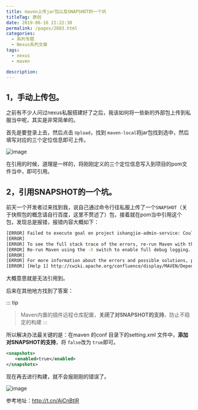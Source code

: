 ```yaml
---
title: maven上传jar包以及SNAPSHOT的一个坑
titleTag: 原创
date: 2019-06-16 22:22:30
permalink: /pages/2883.html
categories: 
  - 系列专题
  - Nexus系列文章
tags: 
  - nexus
  - maven

description: 
---
```


## 1，手动上传包。

之前有不少人问过nexus私服搭建好了之后，我该如何将一些新的外部包上传到私服当中呢，其实是非常简单的。

首先是要登录上去，然后点击 `Upload`，找到 `maven-local`将jar包找到选中，然后填写对应的三个定位信息即可上传。

![image](http://t.eryajf.net/imgs/2021/09/bedb667e8c85b089.jpg)

在引用的时候，道理是一样的，将刚刚定义的三个定位信息写入到项目的pom文件当中，即可引用。

## 2，引用SNAPSHOT的一个坑。

前天一个开发者过来找到我，说自己通过命令行往私服上传了一个`SNAPSHOT`（关于快照包的概念请自行百度，这里不赘述了）包，接着就在pom当中引用这个包，发现总是报错，报错内容大概如下：

```sh
[ERROR] Failed to execute goal on project ishangjie-admin-service: Could not resolve dependencies for project com.ald.ishangjie:ishangjie-admin-service:jar:1.0.0: Could not find artifact com.ald.ishangjie:ishangjie-activity-service-client:jar:0.0.1-SNAPSHOT -> [Help 1]
[ERROR]
[ERROR] To see the full stack trace of the errors, re-run Maven with the -e switch.
[ERROR] Re-run Maven using the -X switch to enable full debug logging.
[ERROR]
[ERROR] For more information about the errors and possible solutions, please read the following articles:
[ERROR] [Help 1] http://cwiki.apache.org/confluence/display/MAVEN/DependencyResolutionException
```

大概意思就是无法引用到。

后来在其他地方找到了答案：

::: tip
> Maven内置的插件远程仓库配置，**关闭了对SNAPSHOT的支持**，防止不稳定的构建
:::

所以解决办法最关键的是：在maven 的conf 目录下的setting.xml 文件中，**添加对SNAPSHOT的支持**，将 `false`改为 `true`即可。

```xml
<snapshots>
　　<enabled>true</enabled>
</snapshots>
```

现在再去进行构建，就不会报刚刚的错误了。

![image](http://t.eryajf.net/imgs/2021/09/0d230885e915a821.jpg)

参考地址：http://t.cn/AiCnBtIR